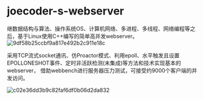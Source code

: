 # joecoder-s-webserver
继数据结构与算法、操作系统OS、计算机网络、多进程、多线程、网络编程等之后，基于Linux使用C++编写的简单高并发webserver。
![9df58b25ccbf9a817e492b2c911e18c](https://github.com/user-attachments/assets/7d8fadfa-5904-43fb-b3b6-3d70b2e86516)

采用TCP流式socket通讯、仿Proactor模式、利用epoll、水平触发且设置EPOLLONESHOT事件、定时非活跃检测(未集成)等方法和技术实现基本的webserver，
借助webbench进行服务器压力测试，可接受约9000个客户端的并发访问。

![c02e36dd3b9c82faf6df0b06d2da832](https://github.com/user-attachments/assets/89a78e83-ddc0-4c04-9c20-6bb3fd0a65a6)
